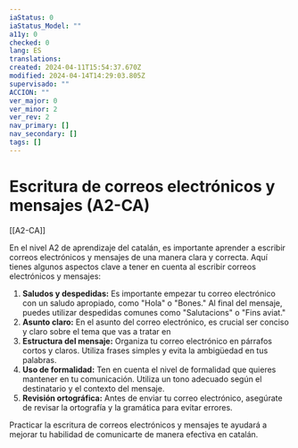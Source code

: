 ```yaml
---
iaStatus: 0
iaStatus_Model: ""
a11y: 0
checked: 0
lang: ES
translations: 
created: 2024-04-11T15:54:37.670Z
modified: 2024-04-14T14:29:03.805Z
supervisado: ""
ACCION: ""
ver_major: 0
ver_minor: 2
ver_rev: 2
nav_primary: []
nav_secondary: []
tags: []
---
```

# Escritura de correos electrónicos y mensajes (A2-CA)

[[A2-CA]]

En el nivel A2 de aprendizaje del catalán, es importante aprender a escribir correos electrónicos y mensajes de una manera clara y correcta. Aquí tienes algunos aspectos clave a tener en cuenta al escribir correos electrónicos y mensajes:

1. **Saludos y despedidas:** Es importante empezar tu correo electrónico con un saludo apropiado, como "Hola" o "Bones." Al final del mensaje, puedes utilizar despedidas comunes como "Salutacions" o "Fins aviat."
2. **Asunto claro:** En el asunto del correo electrónico, es crucial ser conciso y claro sobre el tema que vas a tratar en 
3. **Estructura del mensaje:** Organiza tu correo electrónico en párrafos cortos y claros. Utiliza frases simples y evita la ambigüedad en tus palabras.
4. **Uso de formalidad:** Ten en cuenta el nivel de formalidad que quieres mantener en tu comunicación. Utiliza un tono adecuado según el destinatario y el contexto del mensaje.
5. **Revisión ortográfica:** Antes de enviar tu correo electrónico, asegúrate de revisar la ortografía y la gramática para evitar errores.
  
Practicar la escritura de correos electrónicos y mensajes te ayudará a mejorar tu habilidad de comunicarte de manera efectiva en catalán.